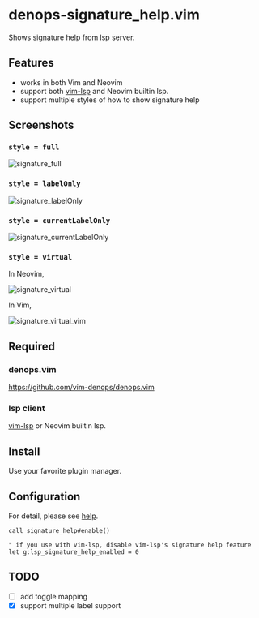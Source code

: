 # denops-signature_help.vim

Shows signature help from lsp server.

## Features

- works in both Vim and Neovim
- support both [vim-lsp](https://github.com/prabirshrestha/vim-lsp) and Neovim
  builtin lsp.
- support multiple styles of how to show signature help

## Screenshots

### `style = full`

![signature_full](https://user-images.githubusercontent.com/63794197/147875944-4c42a238-e538-43b4-872b-a25958f0523c.gif)

### `style = labelOnly`

![signature_labelOnly](https://user-images.githubusercontent.com/63794197/147875972-9bede4a6-cd3c-4715-a7e5-cb5fb75276c4.png)

### `style = currentLabelOnly`

![signature_currentLabelOnly](https://user-images.githubusercontent.com/63794197/147875980-8b79c1da-b4f7-463f-a960-2f6fd8e00ff9.gif)

### `style = virtual`

In Neovim,

![signature_virtual](https://user-images.githubusercontent.com/63794197/147875986-91b47a30-d85f-43aa-ad8b-876c1fcf9739.gif)

In Vim,

![signature_virtual_vim](https://user-images.githubusercontent.com/63794197/147876186-e0588bbf-6bef-4077-bd45-9e28e0d0019c.gif)

## Required

### denops.vim

https://github.com/vim-denops/denops.vim

### lsp client

[vim-lsp](https://github.com/prabirshrestha/vim-lsp) or Neovim builtin lsp.

## Install

Use your favorite plugin manager.

## Configuration

For detail, please see [help](doc/signature_help.txt).

```vim
call signature_help#enable()

" if you use with vim-lsp, disable vim-lsp's signature help feature
let g:lsp_signature_help_enabled = 0
```

## TODO

- [ ] add toggle mapping
- [x] support multiple label support
